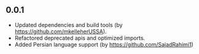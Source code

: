 ## 0.0.1

* Updated dependencies and build tools (by https://github.com/mkelleherUSSA).
* Refactored deprecated apis and optimized imports.
* Added Persian language support (by https://github.com/SajadRahimi1)
